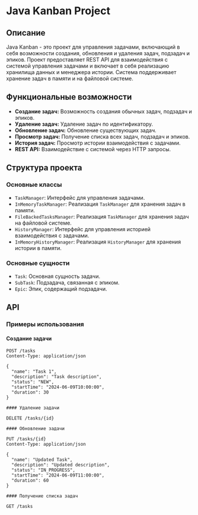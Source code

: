 # Java Kanban Project

## Описание

Java Kanban - это проект для управления задачами, включающий в себя возможности создания, обновления и удаления задач, подзадач и эпиков. Проект предоставляет REST API для взаимодействия с системой управления задачами и включает в себя реализацию хранилища данных и менеджера истории. Система поддерживает хранение задач в памяти и на файловой системе.

## Функциональные возможности

- **Создание задач:** Возможность создания обычных задач, подзадач и эпиков.
- **Удаление задач:** Удаление задач по идентификатору.
- **Обновление задач:** Обновление существующих задач.
- **Просмотр задач:** Получение списка всех задач, подзадач и эпиков.
- **История задач:** Просмотр истории взаимодействия с задачами.
- **REST API:** Взаимодействие с системой через HTTP запросы.

## Структура проекта

### Основные классы

- `TaskManager`: Интерфейс для управления задачами.
- `InMemoryTaskManager`: Реализация `TaskManager` для хранения задач в памяти.
- `FileBackedTasksManager`: Реализация `TaskManager` для хранения задач на файловой системе.
- `HistoryManager`: Интерфейс для управления историей взаимодействия с задачами.
- `InMemoryHistoryManager`: Реализация `HistoryManager` для хранения истории в памяти.

### Основные сущности

- `Task`: Основная сущность задачи.
- `SubTask`: Подзадача, связанная с эпиком.
- `Epic`: Эпик, содержащий подзадачи.

## API

### Примеры использования

#### Создание задачи

```http
POST /tasks
Content-Type: application/json

{
  "name": "Task 1",
  "description": "Task description",
  "status": "NEW",
  "startTime": "2024-06-09T10:00:00",
  "duration": 30
}

#### Удаление задачи

DELETE /tasks/{id}

#### Обновление задачи

PUT /tasks/{id}
Content-Type: application/json

{
  "name": "Updated Task",
  "description": "Updated description",
  "status": "IN_PROGRESS",
  "startTime": "2024-06-09T11:00:00",
  "duration": 60
}

#### Получение списка задач

GET /tasks